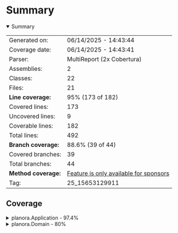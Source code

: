 # Summary
<details open><summary>Summary</summary>

|||
|:---|:---|
| Generated on: | 06/14/2025 - 14:43:44 |
| Coverage date: | 06/14/2025 - 14:43:41 |
| Parser: | MultiReport (2x Cobertura) |
| Assemblies: | 2 |
| Classes: | 22 |
| Files: | 21 |
| **Line coverage:** | 95% (173 of 182) |
| Covered lines: | 173 |
| Uncovered lines: | 9 |
| Coverable lines: | 182 |
| Total lines: | 492 |
| **Branch coverage:** | 88.6% (39 of 44) |
| Covered branches: | 39 |
| Total branches: | 44 |
| **Method coverage:** | [Feature is only available for sponsors](https://reportgenerator.io/pro) |
| Tag: | 25_15653129911 |

</details>

## Coverage
<details><summary>planora.Application - 97.4%</summary>

|**Name**|**Line**|**Branch**|
|:---|---:|---:|
|**planora.Application**|**97.4%**|**88.6%**|
|planora.Application.Common.Mediator|100%|75%|
|planora.Application.Common.Result|92.8%|75%|
|planora.Application.Common.Result`1|100%|100%|
|planora.Application.Extensions.ServiceCollectionExtensions|0%||
|planora.Application.Features.Activities.Commands.Create.CreateActivityHandl<br/>er|100%||
|planora.Application.Features.Activities.Commands.Create.CreateActivityMappe<br/>r|100%||
|planora.Application.Features.Activities.Commands.Create.CreateActivityReque<br/>st|100%||
|planora.Application.Features.Activities.Commands.Create.CreateActivityRespo<br/>nse|100%||
|planora.Application.Features.Activities.Commands.Update.UpdateActivityHandl<br/>er|100%|100%|
|planora.Application.Features.Activities.Commands.Update.UpdateActivityMappe<br/>r|100%|100%|
|planora.Application.Features.Activities.Commands.Update.UpdateActivityReque<br/>st|100%||
|planora.Application.Features.Activities.Queries.GetAll.GetAllActivitiesHand<br/>ler|100%||
|planora.Application.Features.Activities.Queries.GetAll.GetAllActivitiesMapp<br/>er|100%||
|planora.Application.Features.Activities.Queries.GetAll.GetAllActivitiesResp<br/>onse|100%||
|planora.Application.Features.Activities.Queries.GetDetails.GetActivityDetai<br/>lsHandler|100%|100%|
|planora.Application.Features.Activities.Queries.GetDetails.GetActivityDetai<br/>lsMapper|100%||
|planora.Application.Features.Activities.Queries.GetDetails.GetActivityDetai<br/>lsRequest|100%||
|planora.Application.Features.Activities.Queries.GetDetails.GetActivityDetai<br/>lsResponse|100%||

</details>
<details><summary>planora.Domain - 80%</summary>

|**Name**|**Line**|**Branch**|
|:---|---:|---:|
|**planora.Domain**|**80%**|****|
|planora.Domain.Entities.Activity|100%||
|planora.Domain.Entities.BaseEntity|100%||
|planora.Domain.Errors.ActivityError|100%||
|planora.Domain.Errors.AppError|58.3%||

</details>
